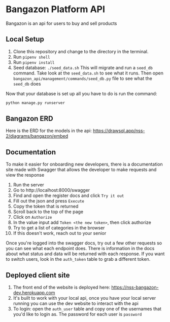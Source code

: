 # Bangazon Platform API

Bangazon is an api for users to buy and sell products

## Local Setup

1. Clone this repository and change to the directory in the terminal.
1. Run `pipenv shell`
1. Run `pipenv install`
1. Seed database: `./seed_data.sh` This will migrate and run a `seed_db` command. Take look at the `seed_data.sh` to see what it runs. Then open `bangazon_api/management/commands/seed_db.py` file to see what the `seed_db` does

Now that your database is set up all you have to do is run the command:

```sh
python manage.py runserver
```

## Bangazon ERD

Here is the ERD for the models in the api: https://drawsql.app/nss-2/diagrams/bangazon/embed

## Documentation

To make it easier for onboarding new developers, there is a documentation site made with Swagger that allows the developer to make requests and view the response
1. Run the server
1. Go to http://localhost:8000/swagger
2. Find and open the register docs and click `Try it out`
3. Fill out the json and press `Execute`
4. Copy the token that is returned
5. Scroll back to the top of the page
6. Click on `Authorize`
7. In the value input add `Token <the new token>`, then click authorize
8. Try to get a list of categories in the browser
9. If this doesn't work, reach out to your senior

Once you're logged into the swagger docs, try out a few other requests so you can see what each endpoint does. There is information in the docs about what status and data will be returned with each response. If you want to switch users, look in the `auth_token` table to grab a different token.

## Deployed client site
1. The front end of the website is deployed here: https://nss-bangazon-dev.herokuapp.com
2. It's built to work with your local api, once you have your local server running you can use the dev website to interact with the api
3. To login: open the `auth_user` table and copy one of the usernames that you'd like to login as. The password for each user is `password`
